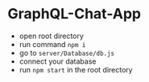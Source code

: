 # GraphQL-Chat-App

  - open root directory
  - run command `npm i`
  - go to `server/Database/db.js`
  - connect your database
  - run `npm start` in the root directory
